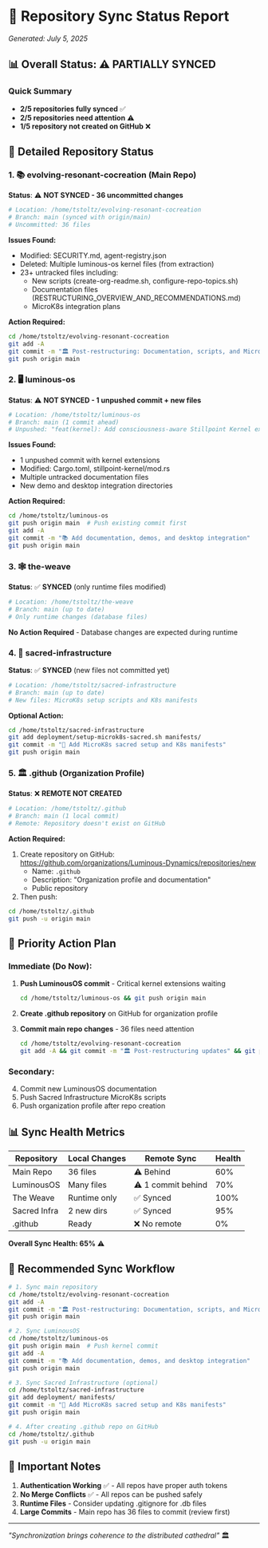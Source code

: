 # 🔄 Repository Sync Status Report
*Generated: July 5, 2025*

## 📊 Overall Status: ⚠️ PARTIALLY SYNCED

### Quick Summary
- **2/5 repositories fully synced** ✅
- **2/5 repositories need attention** ⚠️
- **1/5 repository not created on GitHub** ❌

## 📁 Detailed Repository Status

### 1. 📚 **evolving-resonant-cocreation** (Main Repo)
**Status**: ⚠️ **NOT SYNCED - 36 uncommitted changes**

```bash
# Location: /home/tstoltz/evolving-resonant-cocreation
# Branch: main (synced with origin/main)
# Uncommitted: 36 files
```

**Issues Found:**
- Modified: SECURITY.md, agent-registry.json
- Deleted: Multiple luminous-os kernel files (from extraction)
- 23+ untracked files including:
  - New scripts (create-org-readme.sh, configure-repo-topics.sh)
  - Documentation files (RESTRUCTURING_OVERVIEW_AND_RECOMMENDATIONS.md)
  - MicroK8s integration plans

**Action Required:**
```bash
cd /home/tstoltz/evolving-resonant-cocreation
git add -A
git commit -m "🏛️ Post-restructuring: Documentation, scripts, and MicroK8s integration"
git push origin main
```

### 2. 🖥️ **luminous-os**
**Status**: ⚠️ **NOT SYNCED - 1 unpushed commit + new files**

```bash
# Location: /home/tstoltz/luminous-os
# Branch: main (1 commit ahead)
# Unpushed: "feat(kernel): Add consciousness-aware Stillpoint Kernel extensions"
```

**Issues Found:**
- 1 unpushed commit with kernel extensions
- Modified: Cargo.toml, stillpoint-kernel/mod.rs
- Multiple untracked documentation files
- New demo and desktop integration directories

**Action Required:**
```bash
cd /home/tstoltz/luminous-os
git push origin main  # Push existing commit first
git add -A
git commit -m "📚 Add documentation, demos, and desktop integration"
git push origin main
```

### 3. 🕸️ **the-weave**
**Status**: ✅ **SYNCED** (only runtime files modified)

```bash
# Location: /home/tstoltz/the-weave
# Branch: main (up to date)
# Only runtime changes (database files)
```

**No Action Required** - Database changes are expected during runtime

### 4. 🔧 **sacred-infrastructure**
**Status**: ✅ **SYNCED** (new files not committed yet)

```bash
# Location: /home/tstoltz/sacred-infrastructure
# Branch: main (up to date)
# New files: MicroK8s setup scripts and K8s manifests
```

**Optional Action:**
```bash
cd /home/tstoltz/sacred-infrastructure
git add deployment/setup-microk8s-sacred.sh manifests/
git commit -m "🌟 Add MicroK8s sacred setup and K8s manifests"
git push origin main
```

### 5. 🏛️ **.github** (Organization Profile)
**Status**: ❌ **REMOTE NOT CREATED**

```bash
# Location: /home/tstoltz/.github
# Branch: main (1 local commit)
# Remote: Repository doesn't exist on GitHub
```

**Action Required:**
1. Create repository on GitHub: https://github.com/organizations/Luminous-Dynamics/repositories/new
   - Name: `.github`
   - Description: "Organization profile and documentation"
   - Public repository
2. Then push:
```bash
cd /home/tstoltz/.github
git push -u origin main
```

## 🎯 Priority Action Plan

### Immediate (Do Now):
1. **Push LuminousOS commit** - Critical kernel extensions waiting
   ```bash
   cd /home/tstoltz/luminous-os && git push origin main
   ```

2. **Create .github repository** on GitHub for organization profile

3. **Commit main repo changes** - 36 files need attention
   ```bash
   cd /home/tstoltz/evolving-resonant-cocreation
   git add -A && git commit -m "🏛️ Post-restructuring updates" && git push
   ```

### Secondary:
4. Commit new LuminousOS documentation
5. Push Sacred Infrastructure MicroK8s scripts
6. Push organization profile after repo creation

## 📊 Sync Health Metrics

| Repository | Local Changes | Remote Sync | Health |
|------------|--------------|-------------|---------|
| Main Repo | 36 files | ⚠️ Behind | 60% |
| LuminousOS | Many files | ⚠️ 1 commit behind | 70% |
| The Weave | Runtime only | ✅ Synced | 100% |
| Sacred Infra | 2 new dirs | ✅ Synced | 95% |
| .github | Ready | ❌ No remote | 0% |

**Overall Sync Health: 65%** ⚠️

## 🔄 Recommended Sync Workflow

```bash
# 1. Sync main repository
cd /home/tstoltz/evolving-resonant-cocreation
git add -A
git commit -m "🏛️ Post-restructuring: Documentation, scripts, and MicroK8s integration"
git push origin main

# 2. Sync LuminousOS
cd /home/tstoltz/luminous-os
git push origin main  # Push kernel commit
git add -A
git commit -m "📚 Add documentation, demos, and desktop integration"
git push origin main

# 3. Sync Sacred Infrastructure (optional)
cd /home/tstoltz/sacred-infrastructure
git add deployment/ manifests/
git commit -m "🌟 Add MicroK8s sacred setup and K8s manifests"
git push origin main

# 4. After creating .github repo on GitHub
cd /home/tstoltz/.github
git push -u origin main
```

## 🚨 Important Notes

1. **Authentication Working** ✅ - All repos have proper auth tokens
2. **No Merge Conflicts** ✅ - All repos can be pushed safely
3. **Runtime Files** - Consider updating .gitignore for .db files
4. **Large Commits** - Main repo has 36 files to commit (review first)

---

*"Synchronization brings coherence to the distributed cathedral"* 🏛️